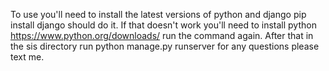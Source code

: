 To use you'll need to install the latest versions of python and django pip install django should do it. If that doesn't work you'll need to install python https://www.python.org/downloads/ run the command again. After that in the sis directory run python manage.py runserver for any questions please text me.